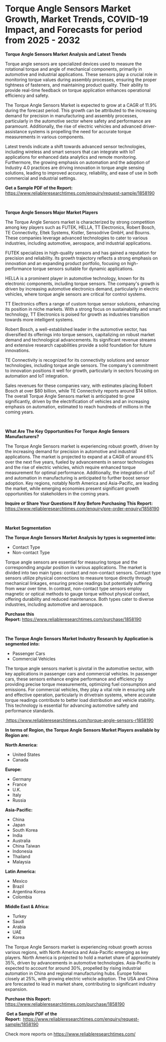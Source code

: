 <p><h1>Torque Angle Sensors Market Growth, Market Trends, COVID-19 Impact, and Forecasts for period from 2025 - 2032</h1></p><p><strong>Torque Angle Sensors Market Analysis and Latest Trends</strong></p>
<p><p>Torque angle sensors are specialized devices used to measure the rotational torque and angle of mechanical components, primarily in automotive and industrial applications. These sensors play a crucial role in monitoring torque values during assembly processes, ensuring the proper tightness of fasteners, and maintaining product quality. Their ability to provide real-time feedback on torque application enhances operational efficiency and safety.</p><p>The Torque Angle Sensors Market is expected to grow at a CAGR of 11.9% during the forecast period. This growth can be attributed to the increasing demand for precision in manufacturing and assembly processes, particularly in the automotive sector where safety and performance are paramount. Additionally, the rise of electric vehicles and advanced driver-assistance systems is propelling the need for accurate torque measurements in various components.</p><p>Latest trends indicate a shift towards advanced sensor technologies, including wireless and smart sensors that can integrate with IoT applications for enhanced data analytics and remote monitoring. Furthermore, the growing emphasis on automation and the adoption of Industry 4.0 practices are driving innovation in torque angle sensing solutions, leading to improved accuracy, reliability, and ease of use in both commercial and industrial settings.</p></p>
<p><strong>Get a Sample PDF of the Report:&nbsp;</strong> <a href="https://www.reliableresearchtimes.com/enquiry/request-sample/1858190?utm_campaign=2007&utm_medium=2&utm_source=Github&utm_content=ia&utm_term=13022025&utm_id=torque-angle-sensors">https://www.reliableresearchtimes.com/enquiry/request-sample/1858190</a></p>
<p>&nbsp;</p>
<p><strong>Torque Angle Sensors Major Market Players</strong></p>
<p><p>The Torque Angle Sensors market is characterized by strong competition among key players such as FUTEK, HELLA, TT Electronics, Robert Bosch, TE Connectivity, Eltek Systems, Kistler, Sensodrive GmbH, and Bourns. These companies leverage advanced technologies to cater to various industries, including automotive, aerospace, and industrial applications.</p><p>FUTEK specializes in high-quality sensors and has gained a reputation for precision and reliability. Its growth trajectory reflects a strong emphasis on innovation and an expanding product portfolio, focusing on high-performance torque sensors suitable for dynamic applications.</p><p>HELLA is a prominent player in automotive technology, known for its electronic components, including torque sensors. The company's growth is driven by increasing automotive electronics demand, particularly in electric vehicles, where torque angle sensors are critical for control systems.</p><p>TT Electronics offers a range of custom torque sensor solutions, enhancing its position in niche markets. With a strong focus on sustainability and smart technology, TT Electronics is poised for growth as industries transition towards more intelligent systems.</p><p>Robert Bosch, a well-established leader in the automotive sector, has diversified its offerings into torque sensors, capitalizing on robust market demand and technological advancements. Its significant revenue streams and extensive research capabilities provide a solid foundation for future innovations.</p><p>TE Connectivity is recognized for its connectivity solutions and sensor technologies, including torque angle sensors. The company's commitment to innovation positions it well for growth, particularly in sectors focusing on automation and IoT integration.</p><p>Sales revenues for these companies vary, with estimates placing Robert Bosch at over $80 billion, while TE Connectivity reports around $14 billion. The overall Torque Angle Sensors market is anticipated to grow significantly, driven by the electrification of vehicles and an increasing emphasis on automation, estimated to reach hundreds of millions in the coming years.</p></p>
<p>&nbsp;</p>
<p><strong>What Are The Key Opportunities For Torque Angle Sensors Manufacturers?</strong></p>
<p><p>The Torque Angle Sensors market is experiencing robust growth, driven by the increasing demand for precision in automotive and industrial applications. The market is projected to expand at a CAGR of around 6% over the next five years, fueled by advancements in sensor technologies and the rise of electric vehicles, which require enhanced torque measurement for optimal performance. Additionally, the integration of IoT and automation in manufacturing is anticipated to further boost sensor adoption. Key regions, notably North America and Asia-Pacific, are leading the market, while emerging economies present significant growth opportunities for stakeholders in the coming years.</p></p>
<p><strong>Inquire or Share Your Questions If Any Before Purchasing This Report:</strong> <a href="https://www.reliableresearchtimes.com/enquiry/pre-order-enquiry/1858190?utm_campaign=2007&utm_medium=2&utm_source=Github&utm_content=ia&utm_term=13022025&utm_id=torque-angle-sensors">https://www.reliableresearchtimes.com/enquiry/pre-order-enquiry/1858190</a></p>
<p>&nbsp;</p>
<p><strong>Market Segmentation</strong></p>
<p><strong>The Torque Angle Sensors Market Analysis by types is segmented into:</strong></p>
<p><ul><li>Contact Type</li><li>Non-contact Type</li></ul></p>
<p><p>Torque angle sensors are essential for measuring torque and the corresponding angular position in various applications. The market is divided into two main types: contact and non-contact sensors. Contact type sensors utilize physical connections to measure torque directly through mechanical linkages, ensuring precise readings but potentially suffering from wear over time. In contrast, non-contact type sensors employ magnetic or optical methods to gauge torque without physical contact, offering durability and reduced maintenance. Both types cater to diverse industries, including automotive and aerospace.</p></p>
<p><strong>Purchase this Report:&nbsp;</strong><a href="https://www.reliableresearchtimes.com/purchase/1858190?utm_campaign=2007&utm_medium=2&utm_source=Github&utm_content=ia&utm_term=13022025&utm_id=torque-angle-sensors">https://www.reliableresearchtimes.com/purchase/1858190</a></p>
<p>&nbsp;</p>
<p><strong>The Torque Angle Sensors Market Industry Research by Application is segmented into:</strong></p>
<p><ul><li>Passenger Cars</li><li>Commercial Vehicles</li></ul></p>
<p><p>The torque angle sensors market is pivotal in the automotive sector, with key applications in passenger cars and commercial vehicles. In passenger cars, these sensors enhance engine performance and efficiency by providing precise torque measurements, optimizing fuel consumption and emissions. For commercial vehicles, they play a vital role in ensuring safe and effective operation, particularly in drivetrain systems, where accurate torque readings contribute to better load distribution and vehicle stability. This technology is essential for advancing automotive safety and performance standards.</p></p>
<p><a href="https://www.reliableresearchtimes.com/torque-angle-sensors-r1858190?utm_campaign=2007&utm_medium=2&utm_source=Github&utm_content=ia&utm_term=13022025&utm_id=torque-angle-sensors">&nbsp;https://www.reliableresearchtimes.com/torque-angle-sensors-r1858190</a></p>
<p><strong>In terms of Region, the Torque Angle Sensors Market Players available by Region are:</strong></p>
<p>
    <p> <strong> North America: </strong>
        <ul>
            <li>United States</li>
            <li>Canada</li>
        </ul>
        </p> 
    <p> <strong> Europe: </strong>
        <ul>
            <li>Germany</li>
            <li>France</li>
            <li>U.K.</li>
            <li>Italy</li>
            <li>Russia</li>
        </ul>
        </p> 
    <p> <strong> Asia-Pacific: </strong>
        <ul>
            <li>China</li>
            <li>Japan</li>
            <li>South Korea</li>
            <li>India</li>
            <li>Australia</li>
            <li>China Taiwan</li>
            <li>Indonesia</li>
            <li>Thailand</li>
            <li>Malaysia</li>
        </ul>
        </p> 
    <p> <strong> Latin America: </strong>
        <ul>
            <li>Mexico</li>
            <li>Brazil</li>
            <li>Argentina Korea</li>
            <li>Colombia</li>
        </ul>
        </p> 
    <p> <strong> Middle East & Africa: </strong>
        <ul>
            <li>Turkey</li>
            <li>Saudi</li>
            <li>Arabia</li>
            <li>UAE</li>
            <li>Korea</li>
        </ul>
    </p>
    </p>
<p><p>The Torque Angle Sensors market is experiencing robust growth across various regions, with North America and Asia-Pacific emerging as key players. North America is projected to hold a market share of approximately 35%, driven by advancements in automotive technologies. Asia-Pacific is expected to account for around 30%, propelled by rising industrial automation in China and regional manufacturing hubs. Europe follows closely at 25%, with growing electric vehicle adoption. The USA and China are forecasted to lead in market share, contributing to significant industry expansion.</p></p>
<p><strong>Purchase this Report: </strong><a href="https://www.reliableresearchtimes.com/purchase/1858190?utm_campaign=2007&utm_medium=2&utm_source=Github&utm_content=ia&utm_term=13022025&utm_id=torque-angle-sensors">https://www.reliableresearchtimes.com/purchase/1858190</a></p>
<p>&nbsp;<strong>Get a Sample PDF of the Report:&nbsp;&nbsp;</strong><a href="https://www.reliableresearchtimes.com/enquiry/request-sample/1858190?utm_campaign=2007&utm_medium=2&utm_source=Github&utm_content=ia&utm_term=13022025&utm_id=torque-angle-sensors">https://www.reliableresearchtimes.com/enquiry/request-sample/1858190</a></p>
<p><strong></strong></p>
<p>Check more reports on <a href="https://www.reliableresearchtimes.com/?utm_campaign=2007&utm_medium=2&utm_source=Github&utm_content=ia&utm_term=13022025&utm_id=torque-angle-sensors">https://www.reliableresearchtimes.com/</a></p>